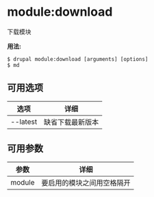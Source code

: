 # module:download
下载模块

**用法:**
```
$ drupal module:download [arguments] [options] 
$ md  
```

## 可用选项
选项 | 详细
-------|-------------
--latest | 缺省下载最新版本

## 可用参数
参数 | 详细
---------|-------------
module | 要启用的模块之间用空格隔开
